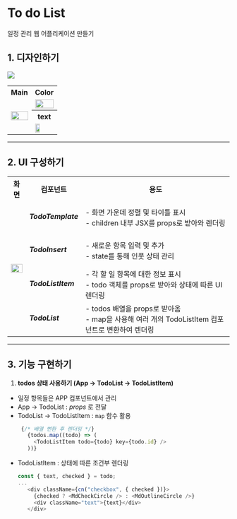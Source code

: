# To do List
일정 관리 웹 어플리케이션 만들기



## 1. 디자인하기
<img src="https://img.shields.io/badge/adobexd-FF61F6?style=for-the-badge&logo=adobexd&logoColor=white">

<table>
 <tr>
  <th>Main</th>
  <th>Color</th>
 </tr>
 <tr>
  <td rowspan="3"><img width="100%" src="https://github.com/OhHyeonJu0415/React-handling-skills/assets/71424881/f1a38022-ce84-4370-acee-36f599bdc977"/></td>
  <td><img width="100%" src="https://github.com/OhHyeonJu0415/React-handling-skills/assets/71424881/525642a7-1b0b-4a09-9145-69be0cb89704"/></td>
 </tr>
 <tr>
  <th>text</th>
 </tr>
 <tr>
  <td><img width="50%" src="https://github.com/OhHyeonJu0415/React-handling-skills/assets/71424881/c5e43b95-227a-45b4-8701-59541f2ac7a3"/></td>
 </tr>
</table>



---

## 2. UI 구성하기

<table>
 <tr>
    <th>화면</th>
    <th>컴포넌트</th>
    <th>용도</th>
  </tr>
  <tr>
    <td rowspan="4"><img width="100%" src="https://github.com/OhHyeonJu0415/React-handling-skills/assets/71424881/93c4a636-d5a4-4cd6-b162-db382fb7d601"/></td>
    <td><h5>TodoTemplate<h5/></td>
    <td>- 화면 가운데 정렬 및 타이틀 표시<br>- children 내부 JSX를 props로 받아와 렌더링</td>
  </tr>
  <tr>
     <td><h5>TodoInsert<h5/></td>
     <td>- 새로운 항목 입력 및 추가<br>- state를 통해 인풋 상태 관리</td>
  </tr>
  <tr>
     <td><h5>TodoListItem<h5/></td>
     <td>- 각 할 일 항목에 대한 정보 표시<br>- todo 객체를 props로 받아와 상태에 따른 UI 렌더링</td>
  </tr>
  <tr>
     <td><h5>TodoList<h5/></td>
     <td>- todos 배열을 props로 받아옴<br>- map을 사용해 여러 개의 TodoListItem 컴포넌트로 변환하여 렌더링</td>
  </tr>
</table>

---

## 3. 기능 구현하기

1. __todos 상태 사용하기 (App -> TodoList -> TodoListItem)__
 * 일정 항목들은 APP 컴포넌트에서 관리
 * App -> TodoList : _props_ 로 전달
 * TodoList -> TodoListItem : `map` 함수 활용
   ```javascript
    {/* 배열 변환 후 렌더링 */}
      {todos.map((todo) => (
        <TodoListItem todo={todo} key={todo.id} />
      ))}
   ```
 * TodoListItem : 상태에 따른 조건부 렌더링
   ```javascript
   const { text, checked } = todo;
   ...
      <div className={cn("checkbox", { checked })}>
        {checked ? <MdCheckCircle /> : <MdOutlineCircle />}
        <div className="text">{text}</div>
      </div>
   ```




